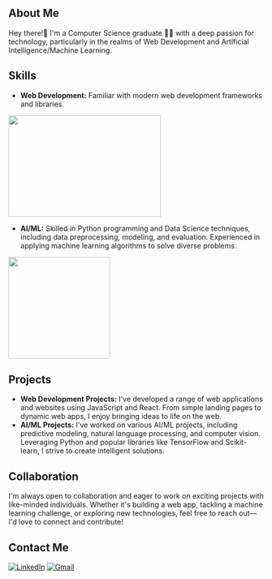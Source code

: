 ## About Me
Hey there!👋 I'm a Computer Science graduate 👩‍💻 with a deep passion for technology, particularly in the realms of Web Development and Artificial Intelligence/Machine Learning. 

## Skills
- **Web Development:** Familiar with modern web development frameworks and libraries.

<img src="https://media.giphy.com/media/v1.Y2lkPTc5MGI3NjExMnJicTJ4M25udDFiMDNvdWxiejZkcGdkZzNiZTI1NDJkcDdheG91dSZlcD12MV9pbnRlcm5hbF9naWZfYnlfaWQmY3Q9Zw/bz9PIxJMQtkO943XeS/giphy.gif" width="300" height="200">

- **AI/ML:** Skilled in Python programming and Data Science techniques, including data preprocessing, modeling, and evaluation. Experienced in applying machine learning algorithms to solve diverse problems.
<img src ="https://media.giphy.com/media/v1.Y2lkPTc5MGI3NjExanBybTdhbG50emF1bjRvOHoyZ3RibWVucGU0dWRja3Z6Y2s4YnU2ZSZlcD12MV9pbnRlcm5hbF9naWZfYnlfaWQmY3Q9Zw/4FQMuOKR6zQRO/giphy.gif" widht="300" height="200">

## Projects
- **Web Development Projects:** I've developed a range of web applications and websites using JavaScript and React. From simple landing pages to dynamic web apps, I enjoy bringing ideas to life on the web.
- **AI/ML Projects:** I've worked on various AI/ML projects, including predictive modeling, natural language processing, and computer vision. Leveraging Python and popular libraries like TensorFlow and Scikit-learn, I strive to create intelligent solutions.


## Collaboration
I'm always open to collaboration and eager to work on exciting projects with like-minded individuals. Whether it's building a web app, tackling a machine learning challenge, or exploring new technologies, feel free to reach out—I'd love to connect and contribute!

## Contact Me
[![LinkedIn](https://img.shields.io/badge/LinkedIn-Profile-blue?style=flat&logo=linkedin)](https://www.linkedin.com/in/https://www.linkedin.com/in/vasala-srikavya-9368b5273/)
[![Gmail](https://img.shields.io/badge/Gmail-Contact-red?style=flat&logo=gmail)](mailto:vskavya02@gmail.com)
